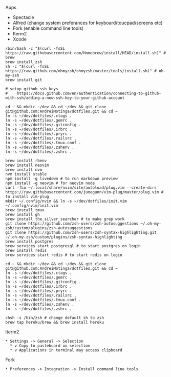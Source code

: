 Apps
  * Spectacle
  * Alfred (change system preferances for keyboard/toucpad/screens etc)
  * Fork (enable command line tools)
  * Iterm2
  * Xcode

```console
/bin/bash -c "$(curl -fsSL https://raw.githubusercontent.com/Homebrew/install/HEAD/install.sh)" # brew
brew install zsh
sh -c "$(curl -fsSL https://raw.github.com/ohmyzsh/ohmyzsh/master/tools/install.sh)" # oh-my-zsh
brew install git

# setup github ssh keys
#    https://docs.github.com/en/authentication/connecting-to-github-with-ssh/adding-a-new-ssh-key-to-your-github-account

cd ~ && mkdir ~/dev && cd ~/dev && git clone git@github.com:AndreiMotinga/dotfiles.git && cd ~
ln -s ~/dev/dotfiles/.ctags .
ln -s ~/dev/dotfiles/.gemrc .
ln -s ~/dev/dotfiles/.gitconfig .
ln -s ~/dev/dotfiles/.irbrc .
ln -s ~/dev/dotfiles/.pryrc .
ln -s ~/dev/dotfiles/.railsrc .
ln -s ~/dev/dotfiles/.tmux.conf .
ln -s ~/dev/dotfiles/.zshenv .
ln -s ~/dev/dotfiles/.zshrc .

brew install rbenv
brew install neovim
brew install nvm
nvm install stable
npm install -g livedown # to run markdown preview
npm install -g neovim # for neovim node
curl -fLo ~/.local/share/nvim/site/autoload/plug.vim --create-dirs https://raw.githubusercontent.com/junegunn/vim-plug/master/plug.vim # to install vim-plug
mkdir ~/.config/nvim && ln -s ~/dev/dotfiles/init.vim ~/.config/nvim/init.vim
brew install tmux
brew install gh
brew install the_silver_searcher # to make grep work
git clone https://github.com/zsh-users/zsh-autosuggestions ~/.oh-my-zsh/custom/plugins/zsh-autosuggestions
git clone https://github.com/zsh-users/zsh-syntax-highlighting.git ~/.oh-my-zsh/custom/plugins/zsh-syntax-highlighting
brew install postgres
brew services start postgresql # to start postgres on login
brew install redis
brew services start redis # to start redis on login

cd ~ && mkdir ~/dev && cd ~/dev && git clone git@github.com:AndreiMotinga/dotfiles.git && cd ~
ln -s ~/dev/dotfiles/.ctags .
ln -s ~/dev/dotfiles/.gemrc .
ln -s ~/dev/dotfiles/.gitconfig .
ln -s ~/dev/dotfiles/.irbrc .
ln -s ~/dev/dotfiles/.pryrc .
ln -s ~/dev/dotfiles/.railsrc .
ln -s ~/dev/dotfiles/.tmux.conf .
ln -s ~/dev/dotfiles/.zshenv .
ln -s ~/dev/dotfiles/.zshrc .

chsh -s /bin/zsh # change default sh to zsh
brew tap heroku/brew && brew install heroku

```

Iterm2

    * Settings -> General -> Selection
      * v Copy to pasteboard on selection
      * v Applications in terminal may access clipboard

Fork

    * Preferences -> Integration -> Install command line tools
